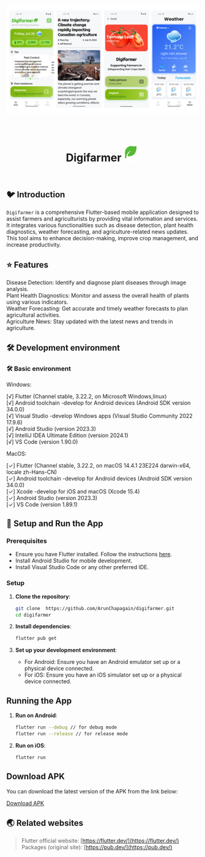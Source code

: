 
<p align="center">
  <img alt="Preview" src="./README/preview/preview.png">
</p>

<br/>

<h1 align="center"> 
  Digifarmer<img alt="Logo" src="./README/logo/logo.png" width="48px" style="border-radius:16px; padding-top:5px;" />
</h1> 

<br/>

## 🐦 Introduction

`Digifarmer` is a comprehensive Flutter-based mobile application designed to assist farmers and agriculturists by providing vital information and services. It integrates various functionalities such as disease detection, plant health diagnostics, weather forecasting, and agriculture-related news updates. This tool aims to enhance decision-making, improve crop management, and increase productivity. 






## ⭐ Features

Disease Detection: Identify and diagnose plant diseases through image analysis.
</br>
Plant Health Diagnostics: Monitor and assess the overall health of plants using various indicators.
</br>
Weather Forecasting: Get accurate and timely weather forecasts to plan agricultural activities.
</br>
Agriculture News: Stay updated with the latest news and trends in agriculture.


## 🛠️ Development environment

### 🛠️ Basic environment

Windows:

[√] Flutter (Channel stable, 3.22.2, on Microsoft Windows,linux)
<br>
[√] Android toolchain -develop for Android devices (Android SDK version 34.0.0)<br>
[√] Visual Studio -develop Windows apps (Visual Studio Community 2022 17.9.6)<br>
[√] Android Studio (version 2023.3)<br>
[√] IntelliJ IDEA Ultimate Edition (version 2024.1)<br>
[√] VS Code (version 1.90.0)


MacOS:   

[✓] Flutter (Channel stable, 3.22.2, on macOS 14.4.1 23E224 darwin-x64, locale zh-Hans-CN)<br>
[✓] Android toolchain -develop for Android devices (Android SDK version 34.0.0)<br>
[✓] Xcode -develop for iOS and macOS (Xcode 15.4)<br>
[✓] Android Studio (version 2023.3)<br>
[✓] VS Code (version 1.89.1)


## 📖 Setup and Run the App

### Prerequisites

- Ensure you have Flutter installed. Follow the instructions [here](https://flutter.dev/docs/get-started/install).
- Install Android Studio for mobile development.
- Install Visual Studio Code or any other preferred IDE.

### Setup

1. **Clone the repository**:
    ```sh
   git clone  https://github.com/ArunChapagain/digifarmer.git
    cd digifarmer
    ```

2. **Install dependencies**:
    ```sh
    flutter pub get
    ```

3. **Set up your development environment**:

    - For Android: Ensure you have an Android emulator set up or a physical device connected.<br>
    - For iOS: Ensure you have an iOS simulator set up or a physical device connected.

## Running the App

1. **Run on Android**:
    ```sh
    flutter run --debug // for debug mode
    flutter run --release // for release mode
    ```

2. **Run on iOS**:
    ```sh
    flutter run
    ```
## Download APK
You can download the latest version of the APK from the link below:

[Download APK](https://drive.google.com/file/d/1FwPSsglcDt-Gfb9JNW4GrgBtvyArNZil/view?usp=sharing)

## 🌏 Related websites
> Flutter official website: [https://flutter.dev/](https://flutter.dev/)
> Packages (original site): [https://pub.dev/](https://pub.dev/)


